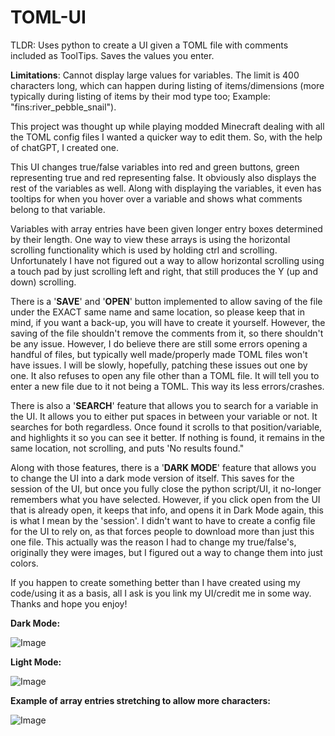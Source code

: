 # TOML-UI
TLDR: Uses python to create a UI given a TOML file with comments included as ToolTips. Saves the values you enter.

**Limitations**: Cannot display large values for variables. The limit is 400 characters long, which can happen during listing of items/dimensions (more typically during listing of items by their mod type too; Example: "fins:river_pebble_snail").

This project was thought up while playing modded Minecraft dealing with all the TOML config files I wanted a quicker way to edit them. So, with the help of chatGPT, I created one. 

This UI changes true/false variables into red and green buttons, green representing true and red representing false. It obviously also displays the rest of the variables as well. Along with displaying the variables, it even has tooltips for when you hover over a variable and shows what comments belong to that variable. 

Variables with array entries have been given longer entry boxes determined by their length. One way to view these arrays is using the horizontal scrolling functionality which is used by holding ctrl and scrolling. Unfortunately I have not figured out a way to allow horizontal scrolling using a touch pad by just scrolling left and right, that still produces the Y (up and down) scrolling. 

There is a '**SAVE**' and '**OPEN**' button implemented to allow saving of the file under the EXACT same name and same location, so please keep that in mind, if you want a back-up, you will have to create it yourself. However, the saving of the file shouldn't remove the comments from it, so there shouldn't be any issue. However, I do believe there are still some errors opening a handful of files, but typically well made/properly made TOML files won't have issues. I will be slowly, hopefully, patching these issues out one by one. It also refuses to open any file other than a TOML file. It will tell you to enter a new file due to it not being a TOML. This way its less errors/crashes.

There is also a '**SEARCH**' feature that allows you to search for a variable in the UI. It allows you to either put spaces in between your variable or not. It searches for both regardless. Once found it scrolls to that position/variable, and highlights it so you can see it better. If nothing is found, it remains in the same location, not scrolling, and puts 'No results found."

Along with those features, there is a '**DARK MODE**' feature that allows you to change the UI into a dark mode version of itself. This saves for the session of the UI, but once you fully close the python script/UI, it no-longer remembers what you have selected. However, if you click open from the UI that is already open, it keeps that info, and opens it in Dark Mode again, this is what I mean by the 'session'. I didn't want to have to create a config file for the UI to rely on, as that forces people to download more than just this one file. This actually was the reason I had to change my true/false's, originally they were images, but I figured out a way to change them into just colors.

If you happen to create something better than I have created using my code/using it as a basis, all I ask is you link my UI/credit me in some way. Thanks and hope you enjoy!

**Dark Mode:**

![Image](https://user-images.githubusercontent.com/102988477/224393413-14f8af71-f1d4-454f-a27d-45788105f9ac.png)


**Light Mode:**

![Image](https://user-images.githubusercontent.com/102988477/224393476-7a4c6300-449e-46fe-85e3-0f6fd0d206ca.png)

**Example of array entries stretching to allow more characters:**

![Image](https://user-images.githubusercontent.com/102988477/224393605-2cafd3b4-13eb-4ec2-a061-95da63f73a6f.png)
